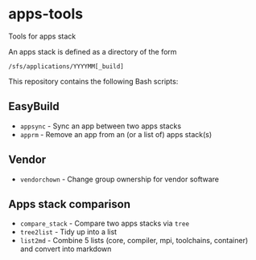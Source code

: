# apps-tools
Tools for apps stack

An apps stack is defined as a directory of the form
```
/sfs/applications/YYYYMM[_build]
```

This repository contains the following Bash scripts:

## EasyBuild
- `appsync` - Sync an app between two apps stacks
- `apprm` - Remove an app from an (or a list of) apps stack(s)

## Vendor
- `vendorchown` - Change group ownership for vendor software

## Apps stack comparison
- `compare_stack` - Compare two apps stacks via `tree`
- `tree2list` - Tidy up into a list
- `list2md` - Combine 5 lists (core, compiler, mpi, toolchains, container) and convert into markdown
